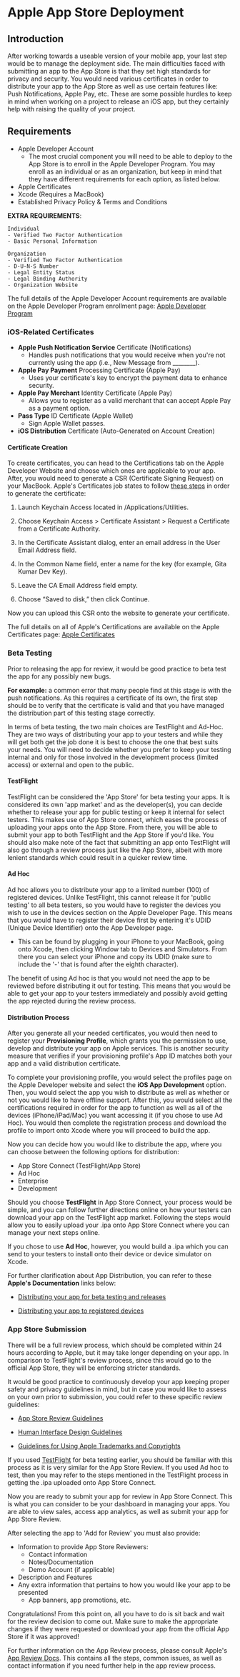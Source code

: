# Apple App Store Deployment

## Introduction
After working towards a useable version of your mobile app, your last step would be to manage the deployment side. 
The main difficulties faced with submitting an app to the App Store is that they set high standards for privacy and security. 
You would need various certificates in order to distribute your app to the App Store as well as use certain features like: Push Notifications, Apple Pay, etc. 
These are some possible hurdles to keep in mind when working on a project to release an iOS app, but they certainly help with raising the quality of your project.

## Requirements
- Apple Developer Account
    - The most crucial component you will need to be able to deploy to the App Store is to enroll in the Apple Developer Program. 
    You may enroll as an individual or as an organization, but keep in mind that they have different requirements for each option, as listed below.
- Apple Certificates
- Xcode (Requires a MacBook)
- Established Privacy Policy & Terms and Conditions


**EXTRA REQUIREMENTS**:

    Individual
    - Verified Two Factor Authentication
    - Basic Personal Information

    Organization
    - Verified Two Factor Authentication
    - D-U-N-S Number
    - Legal Entity Status
    - Legal Binding Authority
    - Organization Website

The full details of the Apple Developer Account requirements are available on the Apple Developer Program enrollment page: [Apple Developer Program](https://developer.apple.com/programs/enroll/)
    

### iOS-Related Certificates

- **Apple Push Notification Service** Certificate (Notifications)
    - Handles push notifications that you would receive when you're not currently using the app (i.e., New Message from ________).
- **Apple Pay Payment** Processing Certificate (Apple Pay)
    - Uses your certificate's key to encrypt the payment data to enhance security.
- **Apple Pay Merchant** Identity Certificate (Apple Pay)
    - Allows you to register as a valid merchant that can accept Apple Pay as a payment option.
- **Pass Type** ID Certificate (Apple Wallet)
    - Sign Apple Wallet passes.
- **iOS Distribution** Certificate (Auto-Generated on Account Creation)

#### Certificate Creation
To create certificates, you can head to the Certifications tab on the Apple Developer Website and choose which ones are applicable to your app. After, you would need to generate a CSR (Certificate Signing Request) on your MacBook.
Apple's Certificates job states to follow [these steps](https://developer.apple.com/help/account/create-certificates/create-a-certificate-signing-request/) in order to generate the certificate:
1. Launch Keychain Access located in /Applications/Utilities.

2. Choose Keychain Access > Certificate Assistant > Request a Certificate from a Certificate Authority.

3. In the Certificate Assistant dialog, enter an email address in the User Email Address field.

4. In the Common Name field, enter a name for the key (for example, Gita Kumar Dev Key).

5. Leave the CA Email Address field empty.

6. Choose “Saved to disk,” then click Continue.

Now you can upload this CSR onto the website to generate your certificate.

The full details on all of Apple's Certifications are available on the Apple Certificates page: 
[Apple Certificates](https://developer.apple.com/support/certificates/)


### Beta Testing
Prior to releasing the app for review, it would be good practice to beta test the app for any possibly new bugs.

**For example:** a common error that many people find at this stage is with the push notifications. 
As this requires a certificate of its own, the first step should be to verify that the certificate is valid and that you have managed the distribution part of this testing stage correctly.

In terms of beta testing, the two main choices are TestFlight and Ad-Hoc. They are two ways of distributing your app to your testers and while they will get both get the job done it is best to choose the one that best suits your needs. You will need to decide whether you prefer to keep your testing internal and only for those involved in the development process (limited access) or external and open to the public. 

#### TestFlight
TestFlight can be considered the 'App Store' for beta testing your apps. 
It is considered its own 'app market' and as the developer(s), you can decide whether to release your app for public testing or keep it internal for select testers. This makes use of App Store connect, which eases the process of uploading your apps onto the App Store. 
From there, you will be able to submit your app to both TestFlight and the App Store if you'd like. 
You should also make note of the fact that submitting an app onto TestFlight will also go through a review process just like the App Store, albeit with more lenient standards which could result in a quicker review time.

#### Ad Hoc
Ad hoc allows you to distribute your app to a limited number (100) of registered devices. 
Unlike TestFlight, this cannot release it for 'public testing' to all beta testers, so you would have to register the devices you wish to use in the devices section on the Apple Developer Page. This means that you would have to register their device first by entering it's UDID (Unique Device Identifier) onto the App Developer page. 

- This can be found by plugging in your iPhone to your MacBook, going onto Xcode, then clicking Window tab to Devices and Simulators. 
From there you can select your iPhone and copy its UDID (make sure to include the '-' that is found after the eighth character).

The benefit of using Ad hoc is that you would not need the app to be reviewed before distributing it out for testing. This means that you would be able to get your app to your testers immediately and possibly avoid getting the app rejected during the review process.

#### Distribution Process
After you generate all your needed certificates, you would then need to register your **Provisioning Profile**, which grants you the permission to use, develop and distribute your app on Apple services. This is another security measure that verifies if your provisioning profile's App ID matches both your app and a valid distribution certificate. 

To complete your provisioning profile, you would select the profiles page on the Apple Developer website and select the **iOS App Development** option. Then, you would select the app you wish to distribute as well as whether or not you would like to have offline support. After this, you would select all the certifications required in order for the app to function as well as all of the devices (iPhone/iPad/Mac) you want accessing it (if you chose to use Ad Hoc). 
You would then complete the registration process and download the profile to import onto Xcode where you will proceed to build the app.

Now you can decide how you would like to distribute the app, where you can choose between the following options for distribution:
- App Store Connect (TestFlight/App Store)
- Ad Hoc
- Enterprise
- Development

Should you choose **TestFlight** in App Store Connect, your process would be simple, and you can follow further directions online on how your testers can download your app on the TestFlight app market. 
Following the steps would allow you to easily upload your .ipa onto App Store Connect where you can manage your next steps online.

If you chose to use **Ad Hoc**, however, you would build a .ipa which you can send to your testers to install onto their device or device simulator on Xcode.

For further clarification about App Distribution, you can refer to these **Apple's Documentation** links below:

- [Distributing your app for beta testing and releases](https://developer.apple.com/documentation/xcode/distributing-your-app-for-beta-testing-and-releases)

- [Distributing your app to registered devices](https://developer.apple.com/documentation/xcode/distributing-your-app-to-registered-devices)

### App Store Submission 
There will be a full review process, which should be completed within 24 hours according to Apple, but it may take longer depending on your app.
In comparison to TestFlight's review process, since this would go to the official App Store, they will be enforcing stricter standards.

It would be good practice to continuously develop your app keeping proper safety and privacy guidelines in mind, but in case you would like to assess on your own prior to submission, you could refer to these specific review guidelines:

- [App Store Review Guidelines](https://developer.apple.com/app-store/review/guidelines/)

- [Human Interface Design Guidelines](https://developer.apple.com/design/human-interface-guidelines/)

- [Guidelines for Using Apple Trademarks and Copyrights](https://www.apple.com/legal/intellectual-property/guidelinesfor3rdparties.html)


If you used [TestFlight](#testflight) for beta testing earlier, you should be familiar with this process as it is very similar for the App Store Review. If you used Ad hoc to test, then you may refer to the steps mentioned in the TestFlight process in getting the .ipa uploaded onto App Store Connect.

Now you are ready to submit your app for review in App Store Connect. 
This is what you can consider to be your dashboard in managing your apps. 
You are able to view sales, access app analytics, as well as submit your app for App Store Review.

After selecting the app to 'Add for Review' you must also provide:

- Information to provide App Store Reviewers:
    - Contact information
    - Notes/Documentation
    - Demo Account (if applicable)
- Description and Features
- Any extra information that pertains to how you would like your app to be presented
    - App banners, app promotions, etc.

Congratulations! From this point on, all you have to do is sit back and wait for the review decision to come out. Make sure to make the appropriate changes if they were requested or download your app from the official App Store if it was approved!

For further information on the App Review process, please consult Apple's [App Review Docs](https://developer.apple.com/app-store/review/#:~:text=On%20average%2C%2090%25%20of%20submissions,app%20for%20iPhone%20and%20iPad.). This contains all the steps, common issues, as well as contact information if you need further help in the app review process.
